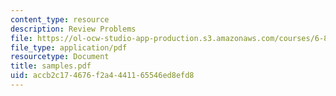 ```yaml
---
content_type: resource
description: Review Problems
file: https://ol-ocw-studio-app-production.s3.amazonaws.com/courses/6-825-techniques-in-artificial-intelligence-sma-5504-fall-2002/accb2c174676f2a4441165546ed8efd8_samples.pdf
file_type: application/pdf
resourcetype: Document
title: samples.pdf
uid: accb2c17-4676-f2a4-4411-65546ed8efd8
---
```

